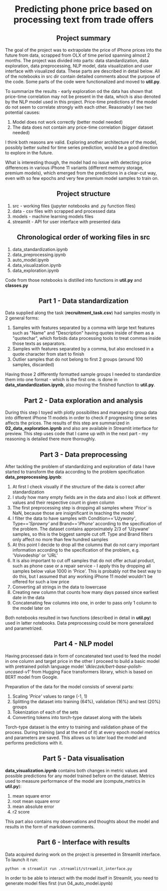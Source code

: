 # <center> Predicting phone price based on processing text from trade offers

## <center>Project summary
<justify>The goal of the project was to extrapolate the price of iPhone prices into the future from data, scrapped from OLX of 
time period spanning almost 2 months. The project was divided into parts: data standardization, data exploration, 
data preprocessing, NLP model, data visualization and user interface with visualized data. These parts are described in 
detail below. All of the notebooks in src dir contain detailed comments about the purpose of the code. Some parts of 
the code were functionalized and moved to **util.py**.

To summarize the results - early exploration od the data has shown that price-time correlation may not be 
present in the data, which is also denoted by the NLP model used in this project. Price-time predictions 
of the model do not seem to correlate strongly with each other. Reasonably I see two potential causes:

1. Model does not work correctly (better model needed)
2. The data does not contain any price-time correlation (bigger dataset needed)

I think both reasons are valid. Exploring another architecture of the model, possibly better suited
for time series prediction, would be a good direction to explore in the future.

What is interesting though, the model had no issue with detecting price differences in various iPhone 11 variants 
(different memory storage, premium models), which emerged from the predictions in a clear-cut way, even with so few 
epochs and very few premium model samples to train on.  
</justify>
## <center> Project structure
1. src - working files (jupyter notebooks and .py function files)
2. data - csv files with scrapped and processed data
3. models - machine learning models files
4. streamlit - API for user interface with presented data

## <center> Chronological order of working files in src
1. data_standardization.ipynb
2. data_preprocessing.ipynb
3. auto_model.ipynb
4. data_visualization.ipynb
5. data_exploration.ipynb

Code from those notebooks is distilled into functions in **util.py** and **classes.py**

## <center> Part 1 - Data standardization

Data supplied along the task (**recruitment_task.csv**) had samples mostly in 2 general forms:
1. Samples with features separated by a comma with large text features such as "Name" and "Description" having quotes inside of them 
    as a "quotechar", which forbids data processing tools to treat commas inside those texts as separators.
2. Samples with features separated by a comma, but also enclosed in a quote character from start to finish
3. Outlier samples that do not belong to first 2 groups (around 100 samples, discarded)

Having those 2 differently formatted sample groups I needed to standardize them into one format - which is the first one.
is done in **data_standardization.ipynb**, also moving the finished function to **util.py**.

## <center> Part 2 - Data exploration and analysis 
During this step I toyed with plotly possibilites and managed to group data into different iPhone 11 models in order to check
if progressing time series affects the prices. The results of this step are summarized in **02_data_exploration.ipynb** 
and also are available in Streamlit interface for preview. This step uses code that I came up with in the next part - 
my reasoning is detailed there more thoroughly. 


## <center> Part 3 - Data preprocessing
After tackling the problem of standardizing and exploration of data I have started to transform the data according to the 
problem specification **data_preprocessing.ipynb**:
1. At first I check visually if the structure of the data is correct after standardization
2. I study how many empty fields are in the data and also I look at different values and their
   respective count in given column
3. The first preprocessing step is dropping all samples where _'Price'_ is NaN, because those
   are insignificant in teaching the model
4. I filter the data to have samples with Condition==_'Używany'_, Type==_'Sprawny'_ 
   and Brand==_'iPhone'_ according to the specification of the problem. The dataset contains approximately 2/3 of 'Używane'
   samples, so this is the biggest sample cut off. Type and Brand filters only affect no more than few hundred samples
5. At this point I decide to drop all the columns that do not carry important information according 
   to the specification of the problem, e.g. 'Voivodeship' or 'URL'
6. It is also important to cut off samples that do not offer actual product, such as phone case or a repair service - I apply this by dropping all samples below value 1000 in 'Price'.
   This is probably not the best way to do this, but I assumed that any working iPhone 11 model wouldn't be offered
   for such a low price
7. Converting all strings in the data to lowercase
8. Creating new column that counts how many days passed since earliest date in the data
9. Concatenating few columns into one, in order to pass only 1 column to the model later on

Both notebooks resulted in two functions (described in detail in **util.py**) used in latter notebooks. 
Data preprocessing could be more generalized and parametrized.

## <center> Part 4 - NLP model
Having processed data in form of concatenated text used to feed the model in one column and target price in the other
I proceed to build a basic model with pretrained polish language model _'dkleczek/bert-base-polish-uncased-v1'_ 
from Hugging Face transformers library, which is based on BERT model from Google. 

Preparation of the data for the model consists of several parts:
1. Scaling _'Price'_ values to range (-1, 1)
2. Splitting the dataset into training (64%), validation (16%) and test (20%) groups
3. Tokenization of each of the sets
4. Converting tokens into torch-type dataset along with the labels

Torch-type dataset is the entry to training and validation phase of the process. During training (and at the end of it) at every epoch model metrics and parameters are saved.
This allows us to later load the model and performs predictions with it.

## <center> Part 5 - Data visualisation 
**data_visualization.ipynb** contains both changes in metric values and possible predictions for any model trained
before on the dataset. Metrics used to measure performance of the model are (compute_metrics in **util.py**): 
1. mean square error
2. root mean square error
3. mean absolute error
4. r2 score

This part also contains my observations and thoughts about the model and results in the form of markdown comments.

## <center> Part 6 - Interface with results 
Data acquired during work on the project is presented in Streamlit interface. To launch it run:

```python -m streamlit run .streamlit/streamlit_interface.py```

In order to be able to interact with the model itself in Streamlit, you need to generate model files first (run 04_auto_model.ipynb)









